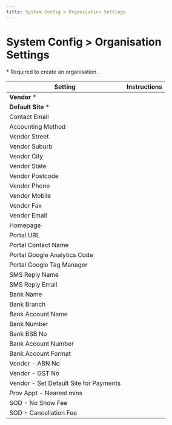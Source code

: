 ```yaml
---
title: System Config > Organisation Settings
---
```


# System Config > Organisation Settings

\* Required to create an organisation.

| Setting                                | Instructions |
| -------------------------------------- | ------------ |
| **Vendor** \*                          |              |
| **Default Site** \*                    |              |
| Contact Email                          |              |
| Accounting Method                      |              |
| Vendor Street                          |              |
| Vendor Suburb                          |              |
| Vendor City                            |              |
| Vendor State                           |              |
| Vendor Postcode                        |              |
| Vendor Phone                           |              |
| Vendor Mobile                          |              |
| Vendor Fax                             |              |
| Vendor Email                           |              |
| Homepage                               |              |
| Portal URL                             |              |
| Portal Contact Name                    |              |
| Portal Google Analytics Code           |              |
| Portal Google Tag Manager              |              |
| SMS Reply Name                         |              |
| SMS Reply Email                        |              |
| Bank Name                              |              |
| Bank Branch                            |              |
| Bank Account Name                      |              |
| Bank Number                            |              |
| Bank BSB No                            |              |
| Bank Account Number                    |              |
| Bank Account Format                    |              |
| Vendor - ABN No                        |              |
| Vendor - GST No                        |              |
| Vendor - Set Default Site for Payments |              |
| Prov Appt - Nearest mins               |              |
| SOD - No Show Fee                      |              |
| SOD - Cancellation Fee                 |              |
